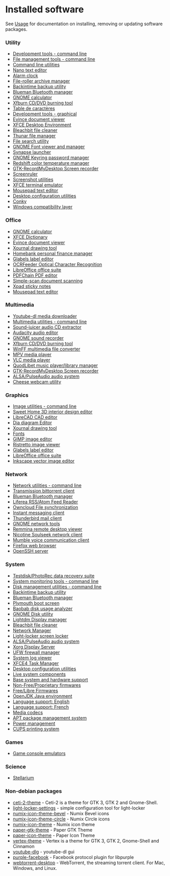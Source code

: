 # Installed software

See [Usage](usage.md#Installing-removing-updating-software) for documentation on installing,
removing or updating software packages.


### Utility
 - [Development tools - command line](packages/cli-development-tools.list.chroot.md)
 - [File management tools - command line](packages/cli-utils-file-management.list.chroot.md)
 - [Command line utilities](packages/cli-utils-misc.list.chroot.md)
 - [Nano text editor](packages/cli-utils-text-editors.list.chroot.md)
 - [Alarm clock](packages/desktop-alarm-clock-applet.list.chroot.md)
 - [File-roller archive manager](packages/desktop-archive-manager-file-roller.list.chroot.md)
 - [Backintime backup utility](packages/desktop-backup-utility-backintime.list.chroot.md)
 - [Blueman Bluetooth manager](packages/desktop-bluetooth-blueman.list.chroot.md)
 - [GNOME calculator](packages/desktop-calculator-gnome-calculator.list.chroot.md)
 - [Xfburn CD/DVD burning tool](packages/desktop-cd-burning-xfburn.list.chroot.md)
 - [Table de caractères](packages/desktop-character-map-gucharmap.list.chroot.md)
 - [Development tools - graphical](packages/desktop-development-tools.list.chroot.md)
 - [Evince document viewer](packages/desktop-document-viewer.list.chroot.md)
 - [XFCE Desktop Environment](packages/desktop-environment.list.chroot.md)
 - [Bleachbit file cleaner](packages/desktop-file-cleaner-bleachbit.list.chroot.md)
 - [Thunar file manager](packages/desktop-file-manager-thunar.list.chroot.md)
 - [File search utility](packages/desktop-file-search-gnome-search-tool.list.chroot.md)
 - [GNOME Font viewer and manager](packages/desktop-font-viewer-manager-gnome.list.chroot.md)
 - [Synapse launcher](packages/desktop-launcher-synapse.list.chroot.md)
 - [GNOME Keyring password manager](packages/desktop-password-manager-gnome-keyring.list.chroot.md)
 - [Redshift color temperature manager](packages/desktop-redshift.list.chroot.md)
 - [GTK-RecordMyDesktop Screen recorder](packages/desktop-screen-recorder-gtk-recordmydesktop.list.chroot.md)
 - [Screenruler](packages/desktop-screenruler.list.chroot.md)
 - [Screenshot utilities](packages/desktop-screenshot-xfce4.list.chroot.md)
 - [XFCE terminal emulator](packages/desktop-terminal-xfce4-terminal.list.chroot.md)
 - [Mousepad text editor](packages/desktop-text-editor-mousepad.list.chroot.md)
 - [Desktop configuration utilities](packages/desktop-utils-config.chroot.md)
 - [Conky ](packages/desktop-widgets-conky.list.chroot.md)
 - [Windows compatibility layer](packages/desktop-wine-playonlinux.list.chroot.md)

### Office
 - [GNOME calculator](packages/desktop-calculator-gnome-calculator.list.chroot.md)
 - [XFCE Dictionary](packages/desktop-dictionary.list.chroot.md)
 - [Evince document viewer](packages/desktop-document-viewer.list.chroot.md)
 - [Xournal drawing tool](packages/desktop-drawing-editor-xournal.list.chroot.md)
 - [Homebank personal finance manager](packages/desktop-finance-manager-homebank.list.chroot.md)
 - [Glabels label editor](packages/desktop-label-editor-glabels.list.chroot.md)
 - [OCRFeeder Optical Character Recognition](packages/desktop-ocr-ocrfeeder.list.chroot.md)
 - [LibreOffice office suite](packages/desktop-office-libreoffice.list.chroot.md)
 - [PDFChain PDF editor](packages/desktop-pdfeditor-pdfchain.list.chroot.md)
 - [Simple-scan document scanning](packages/desktop-scanning-simple-scan.list.chroot.md)
 - [Xpad sticky notes](packages/desktop-stickynotes-xpad.list.chroot.md)
 - [Mousepad text editor](packages/desktop-text-editor-mousepad.list.chroot.md)

### Multimedia
 - [Youtube-dl media downloader](packages/cli-utils-media-download.list.chroot.md)
 - [Multimedia utilities - command line](packages/cli-utils-media.list.chroot.md)
 - [Sound-juicer audio CD extractor](packages/desktop-audio-cd-extractor-sound-juicer.list.chroot.md)
 - [Audacity audio editor](packages/desktop-audio-editor-audacity.list.chroot.md)
 - [GNOME sound recorder](packages/desktop-audio-recorder-gnome-sound-recorder.list.chroot.md)
 - [Xfburn CD/DVD burning tool](packages/desktop-cd-burning-xfburn.list.chroot.md)
 - [WinFF multimedia file converter](packages/desktop-media-converter-winff.list.chroot.md)
 - [MPV media player](packages/desktop-media-player-mpv.list.chroot.md)
 - [VLC media player](packages/desktop-media-player-vlc.list.chroot.md)
 - [QuodLibet music player/library manager](packages/desktop-music-player-quodlibet.list.chroot.md)
 - [GTK-RecordMyDesktop Screen recorder](packages/desktop-screen-recorder-gtk-recordmydesktop.list.chroot.md)
 - [ALSA/PulseAudio audio system](packages/desktop-system-audio-alsa-pulseaudio.list.chroot.md)
 - [Cheese webcam utility](packages/desktop-webcam-cheese.list.chroot.md)

### Graphics
 - [Image utilities - command line](packages/cli-utils-images.list.chroot.md)
 - [Sweet Home 3D interior design editor](packages/desktop-3deditor-sweethome3d.list.chroot.md)
 - [LibreCAD CAD editor](packages/desktop-cad-editor-librecad.list.chroot.md)
 - [Dia diagram Editor](packages/desktop-diagram-editor.list.chroot.md)
 - [Xournal drawing tool](packages/desktop-drawing-editor-xournal.list.chroot.md)
 - [Fonts](packages/desktop-fonts.list.chroot.md)
 - [GIMP image editor](packages/desktop-image-editor-gimp.list.chroot.md)
 - [Ristretto image viewer](packages/desktop-image-viewer-ristretto.list.chroot.md)
 - [Glabels label editor](packages/desktop-label-editor-glabels.list.chroot.md)
 - [LibreOffice office suite](packages/desktop-office-libreoffice.list.chroot.md)
 - [Inkscape vector image editor](packages/desktop-vectoreditor-inkscape.chroot.md)

### Network
 - [Network utilities - command line](packages/cli-utils-network.list.chroot.md)
 - [Transmission bittorrent client](packages/desktop-bittorrent-client-transmission.list.chroot.md)
 - [Blueman Bluetooth manager](packages/desktop-bluetooth-blueman.list.chroot.md)
 - [Liferea RSS/Atom Feed Reader](packages/desktop-feed-reader-liferea.list.chroot.md)
 - [Owncloud File synchronization](packages/desktop-file-synchronization-owncloud.list.chroot.md)
 - [Instant messaging client](packages/desktop-instant-messaging-pidgin.list.chroot.md)
 - [Thunderbird mail client](packages/desktop-mail-client-thunderbird.list.chroot.md)
 - [GNOME network tools](packages/desktop-network-utils-gnome-nettool.list.chroot.md)
 - [Remmina remote desktop viewer](packages/desktop-remotedesktop-remmina.list.chroot.md)
 - [Nicotine Soulseek network client](packages/desktop-soulseek-client-nicotine.chroot.md)
 - [Mumble voice communication client](packages/desktop-voip-mumble.list.chroot.md)
 - [Firefox web browser](packages/desktop-webbrowser-firefox.list.chroot.md)
 - [OpenSSH server](packages/system-ssh-server.list.chroot.md)

### System
 - [Testdisk/PhotoRec data recovery suite](packages/cli-data-recovery-testdisk.list.chroot.md)
 - [System monitoring tools - command line](packages/cli-system-monitoring.list.chroot.md)
 - [Disk management utilities - command line](packages/cli-utils-diskmanagement.list.chroot.md)
 - [Backintime backup utility](packages/desktop-backup-utility-backintime.list.chroot.md)
 - [Blueman Bluetooth manager](packages/desktop-bluetooth-blueman.list.chroot.md)
 - [Plymouth boot screen](packages/desktop-bootscreen-plymouth.list.chroot.md)
 - [Baobab disk usage analyzer](packages/desktop-diskusage-baobab.list.chroot.md)
 - [GNOME Disk utility](packages/desktop-diskutilities-gnome-disks.list.chroot.md)
 - [Lightdm Display manager](packages/desktop-display-manager.list.chroot.md)
 - [Bleachbit file cleaner](packages/desktop-file-cleaner-bleachbit.list.chroot.md)
 - [Network Manager](packages/desktop-network-manager.list.chroot.md)
 - [Light-locker screen locker](packages/desktop-screen-locker-light-locker.list.chroot.md)
 - [ALSA/PulseAudio audio system](packages/desktop-system-audio-alsa-pulseaudio.list.chroot.md)
 - [Xorg Display Server](packages/desktop-system-display-server-xorg.list.chroot.md)
 - [UFW firewall manager](packages/desktop-system-firewall-management-ufw.list.chroot.md)
 - [System log viewer](packages/desktop-system-log-viewer.list.chroot.md)
 - [XFCE4 Task Manager](packages/desktop-taskmanager-xfce4.chroot.md)
 - [Desktop configuration utilities](packages/desktop-utils-config.chroot.md)
 - [Live system components](packages/live.list.chroot.md)
 - [Base system and hardware support](packages/system-base.list.chroot.md)
 - [Non-Free/Proprietary firmwares](packages/system-firmwares-nonfree.list.chroot.md)
 - [Free/Libre Firmwares](packages/system-firmwares.list.chroot.md)
 - [OpenJDK Java environment](packages/system-java-openjdk.list.chroot.md)
 - [Language support: English](packages/system-localization-english.list.chroot.md)
 - [Language support: French](packages/system-localization-french.list.chroot.md)
 - [Media codecs](packages/system-media-codecs.list.chroot.md)
 - [APT package management system](packages/system-package-management.list.chroot.md)
 - [Power management](packages/system-power-management.list.chroot.md)
 - [CUPS printing system](packages/system-printers-cups.list.chroot.md)

### Games
 - [Game console emulators](packages/desktop-game-emulators.list.chroot.md)

### Science
 - [Stellarium](packages/desktop-science-stellarium.list.chroot.md)

### Non-debian packages
* [ceti-2-theme]() -  Ceti-2 is a theme for GTK 3, GTK 2 and Gnome-Shell.
* [light-locker-settings](https://launchpad.net/light-locker-settings) -  simple configuration tool for light-locker
* [numix-icon-theme-bevel](http://numixproject.org/) -  Numix Bevel icons
* [numix-icon-theme-circle](http://numixproject.org/) -  Numix Circle icons
* [numix-icon-theme](https://launchpad.net/numix-icon-theme) -  Numix icon theme
* [paper-gtk-theme](https://github.com/moka-project/paper-gtk-theme) -  Paper GTK Theme
* [paper-icon-theme](https://github.com/snwh/paper-icon-theme) -  Paper Icon Theme
* [vertex-theme]() -  Vertex is a theme for GTK 3, GTK 2, Gnome-Shell and Cinnamon
* [youtube-dlg](https://github.com/MrS0m30n3/youtube-dl-gui) -  youtube-dl gui
* [purple-facebook](https://github.com/jgeboski/purple-facebook) -  Facebook protocol plugin for libpurple
* [webtorrent-desktop](https://webtorrent.io) -  WebTorrent, the streaming torrent client. For Mac, Windows, and Linux.
